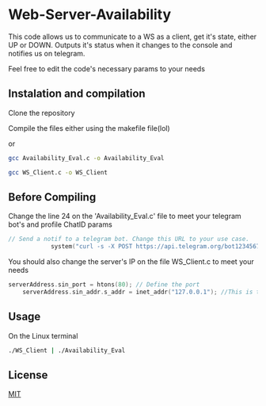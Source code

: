# Web-Server-Availability
This code allows us to communicate to a WS as a client, get it's state, either UP or DOWN. Outputs it's status when it changes to the console and notifies us on telegram.

Feel free to edit the code's necessary params to your needs
## Instalation and compilation
Clone the repository

Compile the files either using the makefile file(lol) 

or
```bash
gcc Availability_Eval.c -o Availability_Eval
```
```bash
gcc WS_Client.c -o WS_Client
```
## Before Compiling
Change the line 24 on the 'Availability_Eval.c' file to meet your telegram bot's and profile ChatID params
```C
// Send a notif to a telegram bot. Change this URL to your use case.                           Change the chat ID to your own personnal chatID
            system("curl -s -X POST https://api.telegram.org/bot123456789101112123/sendMessage -d chat_id=12345678 -d text=\"Server is Down!\"");
```

You should also change the server's IP on the file WS_Client.c to meet your needs
```C
serverAddress.sin_port = htons(80); // Define the port
    serverAddress.sin_addr.s_addr = inet_addr("127.0.0.1"); //This is the server's IP address
```

## Usage
On the Linux terminal
```bash
./WS_Client | ./Availability_Eval
```
## License

[MIT](https://choosealicense.com/licenses/mit/)

